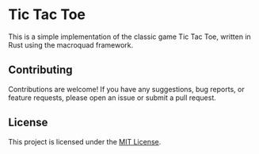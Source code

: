 # Tic Tac Toe

This is a simple implementation of the classic game Tic Tac Toe, written in Rust using the macroquad framework.

## Contributing

Contributions are welcome! If you have any suggestions, bug reports, or feature requests, please open an issue or submit a pull request.

## License

This project is licensed under the [MIT License](LICENSE).
